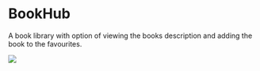 # BookHub
A book library with option of viewing the books description and adding the book to the favourites. 

 <img src="https://github.com/malhotrabhavyajot/BookHub/blob/master/Pictures/Screenshot_20200426-162905.jpg"/>
